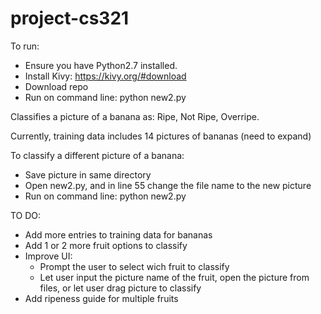 # project-cs321


To run:
- Ensure you have Python2.7 installed.
- Install Kivy: https://kivy.org/#download
- Download repo
- Run on command line: python new2.py
  
Classifies a picture of a banana as: Ripe, Not Ripe, Overripe.

Currently, training data includes 14 pictures of bananas (need to expand)

To classify a different picture of a banana:
- Save picture in same directory
- Open new2.py, and in line 55 change the file name to the new picture
- Run on command line: python new2.py
    
    
TO DO:
- Add more entries to training data for bananas
- Add 1 or 2 more fruit options to classify
- Improve UI:
  - Prompt the user to select wich fruit to classify
  - Let user input the picture name of the fruit, open the picture from files, or let user drag picture to classify
- Add ripeness guide for multiple fruits
    
